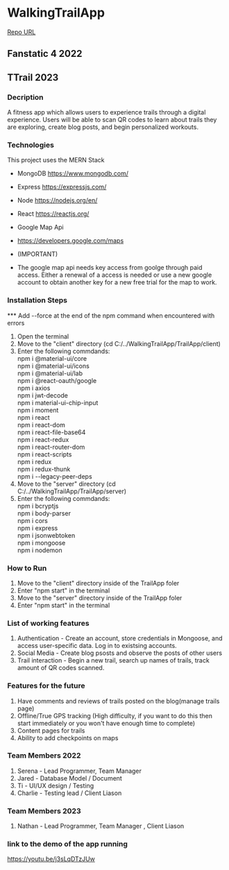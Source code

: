 # WalkingTrailApp

[Repo URL](https://github.com/GGC-SD/WalkingTrailApp.git)

## Fanstatic 4 2022

## TTrail 2023

### Decription

A fitness app which allows users to experience trails through a digital experience. Users will be able to scan QR codes to learn about trails they are exploring, create blog posts, and begin personalized workouts.

### Technologies

This project uses the MERN Stack

- MongoDB
  https://www.mongodb.com/
- Express
  https://expressjs.com/
- Node
  https://nodejs.org/en/
- React
  https://reactjs.org/

- Google Map Api
- https://developers.google.com/maps
- (IMPORTANT)
- The google map api needs key access from goolge through paid access.
  Either a renewal of a access is needed or use a new google account to obtain another key for a new free trial for the map to work.

### Installation Steps

\*\*\* Add --force at the end of the npm command when encountered with errors

1. Open the terminal
2. Move to the "client" directory (cd C:/../WalkingTrailApp/TrailApp/client)
3. Enter the following commdands:  
   npm i @material-ui/core  
   npm i @material-ui/icons  
   npm i @material-ui/lab  
   npm i @react-oauth/google  
   npm i axios  
   npm i jwt-decode  
   npm i material-ui-chip-input  
   npm i moment  
   npm i react  
   npm i react-dom  
   npm i react-file-base64  
   npm i react-redux  
   npm i react-router-dom  
   npm i react-scripts  
   npm i redux  
   npm i redux-thunk  
   npm i --legacy-peer-deps
4. Move to the "server" directory (cd C:/../WalkingTrailApp/TrailApp/server)
5. Enter the following commdands:  
   npm i bcryptjs  
   npm i body-parser  
   npm i cors  
   npm i express  
   npm i jsonwebtoken  
   npm i mongoose  
   npm i nodemon

### How to Run

1. Move to the "client" directory inside of the TrailApp foler
2. Enter "npm start" in the terminal
3. Move to the "server" directory inside of the TrailApp foler
4. Enter "npm start" in the terminal

### List of working features

1. Authentication - Create an account, store credentials in Mongoose, and access user-specific data. Log in to existsing accounts.
2. Social Media - Create blog psosts and observe the posts of other users
3. Trail interaction - Begin a new trail, search up names of trails, track amount of QR codes scanned.

### Features for the future

1. Have comments and reviews of trails posted on the blog(manage trails page)
2. Offline/True GPS tracking (High difficulty, if you want to do this then start immediately or you won't have enough time to complete)
3. Content pages for trails
4. Ability to add checkpoints on maps

### Team Members 2022

1. Serena - Lead Programmer, Team Manager
2. Jared - Database Model / Document
3. Ti - UI/UX design / Testing
4. Charlie - Testing lead / Client Liason

### Team Members 2023

1. Nathan - Lead Programmer, Team Manager , Client Liason

### link to the demo of the app running

https://youtu.be/j3sLqDTzJUw
